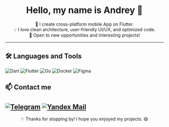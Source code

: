 <h1 align="center"> Hello, my name is Andrey 👋</h1>

<p align="center">
  🚀 I create cross-platform mobile App on Flutter.<br>
  💡 I love clean architecture, user-friendly UI/UX, and optimized code.<br>
  🔭 Open to new opportunities and interesting projects!
</p>

---

## 🛠️ Languages and Tools

![Dart](https://img.shields.io/badge/-Dart-0175C2?logo=dart&logoColor=white&style=flat)
![Flutter](https://img.shields.io/badge/-Flutter-42AAFF?logo=flutter&logoColor=white&style=flat)
![Go](https://img.shields.io/badge/-Go-6495ED?logo=go&logoColor=white&style=flat)
![Docker](https://img.shields.io/badge/-Docker-2496ED?logo=docker&logoColor=white&style=flat)
![Figma](https://img.shields.io/badge/-Figma-090909?logo=figma&logoColor=white&style=flat)

## 📫 Contact me

[![Telegram](https://img.shields.io/badge/-Telegram-2CA5E0?logo=telegram&logoColor=white&style=flat)](https://t.me/andryshaDev)
[![Yandex Mail](https://img.shields.io/badge/-Mail-FF0000?logo=yandex&logoColor=white&style=flat)](mailto:AndreyAstakhovw@yandex.ru)
---

<p align="center">✨ Thanks for stopping by! I hope you enjoyed my projects. 😄</p>